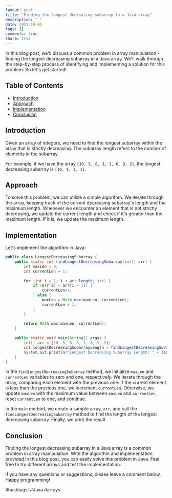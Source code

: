 ```yaml
---
layout: post
title: "Finding the longest decreasing subarray in a Java array"
description: " "
date: 2023-10-05
tags: []
comments: true
share: true
---
```


In this blog post, we'll discuss a common problem in array manipulation - finding the longest decreasing subarray in a Java array. We'll walk through the step-by-step process of identifying and implementing a solution for this problem. So let's get started!

## Table of Contents
- [Introduction](#introduction)
- [Approach](#approach)
- [Implementation](#implementation)
- [Conclusion](#conclusion)

## Introduction
Given an array of integers, we need to find the longest subarray within the array that is strictly decreasing. The subarray length refers to the number of elements in the subarray.

For example, if we have the array `[10, 5, 8, 3, 1, 6, 9, 2]`, the longest decreasing subarray is `[10, 5, 3, 1]`.

## Approach
To solve this problem, we can utilize a simple algorithm. We iterate through the array, keeping track of the current decreasing subarray's length and the maximum length. Whenever we encounter an element that is not strictly decreasing, we update the current length and check if it's greater than the maximum length. If it is, we update the maximum length.

## Implementation
Let's implement the algorithm in Java:

```java
public class LongestDecreasingSubarray {
    public static int findLongestDecreasingSubarray(int[] arr) {
        int maxLen = 0;
        int currentLen = 1;
        
        for (int i = 1; i < arr.length; i++) {
            if (arr[i] < arr[i - 1]) {
                currentLen++;
            } else {
                maxLen = Math.max(maxLen, currentLen);
                currentLen = 1;
            }
        }
        
        return Math.max(maxLen, currentLen);
    }
    
    public static void main(String[] args) {
        int[] arr = {10, 5, 8, 3, 1, 6, 9, 2};
        int longestDecreasingSubarrayLength = findLongestDecreasingSubarray(arr);
        System.out.println("Longest Decreasing Subarray Length: " + longestDecreasingSubarrayLength);
    }
}
```

In the `findLongestDecreasingSubarray` method, we initialize `maxLen` and `currentLen` variables to zero and one, respectively. We iterate through the array, comparing each element with the previous one. If the current element is less than the previous one, we increment `currentLen`. Otherwise, we update `maxLen` with the maximum value between `maxLen` and `currentLen`, reset `currentLen` to one, and continue.

In the `main` method, we create a sample array, `arr`, and call the `findLongestDecreasingSubarray` method to find the length of the longest decreasing subarray. Finally, we print the result.

## Conclusion
Finding the longest decreasing subarray in a Java array is a common problem in array manipulation. With the algorithm and implementation provided in this blog post, you can easily solve this problem in Java. Feel free to try different arrays and test the implementation.

If you have any questions or suggestions, please leave a comment below. Happy programming!

#hashtags: #Java #arrays